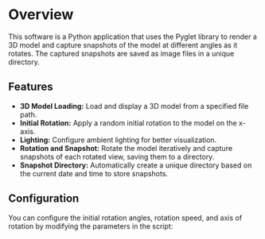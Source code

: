 # Overview

This software is a Python application that uses the Pyglet library to render a 3D model and capture snapshots of the model at different angles as it rotates. The captured snapshots are saved as image files in a unique directory.

## Features

- **3D Model Loading:** Load and display a 3D model from a specified file path.
- **Initial Rotation:** Apply a random initial rotation to the model on the x-axis.
- **Lighting:** Configure ambient lighting for better visualization.
- **Rotation and Snapshot:** Rotate the model iteratively and capture snapshots of each rotated view, saving them to a directory.
- **Snapshot Directory:** Automatically create a unique directory based on the current date and time to store snapshots.


## Configuration
You can configure the initial rotation angles, rotation speed, and axis of rotation by modifying the parameters in the script:
